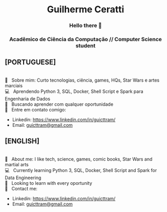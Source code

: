 <h1 align="center">Guilherme Ceratti</h1>

<h3 align="center">Hello there 👋</h3>
<h3 align="center">Acadêmico de Ciência da Computação // Computer Science student</h3>

## [PORTUGUESE]

<br/> 💬  &nbsp; Sobre mim: Curto tecnologias, ciência, games, HQs, Star Wars e artes marciais
<br/> :computer: &nbsp; Aprendendo Python 3, SQL, Docker, Shell Script e Spark para Engenharia de Dados
<br/> :purple_heart: &nbsp; Buscando aprender com qualquer oportunidade
<br/> :email: &nbsp; Entre em contato comigo:
 - Linkedin: https://www.linkedin.com/in/guicttram/
 - Email: guicttram@gmail.com

## [ENGLISH]

<br/> 💬  &nbsp; About me: I like tech, science, games, comic books, Star Wars and martial arts
<br/> :computer: &nbsp; Currently learning Python 3, SQL, Docker, Shell Script and Spark for Data Engineering
<br/> :purple_heart: &nbsp; Looking to learn with every oportunity
<br/> :email: &nbsp; Contact me:
 - Linkedin: https://www.linkedin.com/in/guicttram/
 - Email: guicttram@gmail.com
